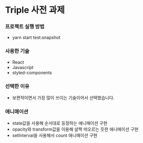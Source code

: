 # Triple 사전 과제

### 프로젝트 실행 방법
- yarn start test:snapshot

### 사용한 기술
- React
- Javascript
- styled-components

### 선택한 이유
- 보편적이면서 가장 많이 쓰이는 기술이어서 선택했습니다.

### 애니매이션
- state값을 사용해 순서대로 등장하는 애니매이션 구현
- opacity와 transform값을 이용해 살짝 떠오르는 듯한 애니매이션 구현
- setInterval을 사용해서 count 애니매이션 구현
